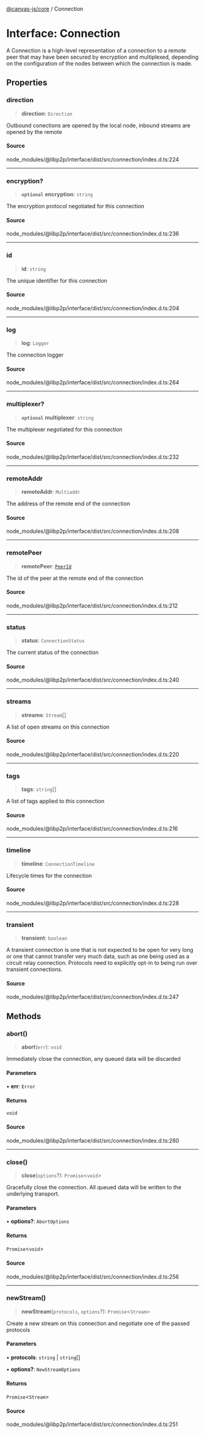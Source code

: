 [@canvas-js/core](../index.md) / Connection

# Interface: Connection

A Connection is a high-level representation of a connection
to a remote peer that may have been secured by encryption and
multiplexed, depending on the configuration of the nodes
between which the connection is made.

## Properties

### direction

> **direction**: `Direction`

Outbound conections are opened by the local node, inbound streams are opened by the remote

#### Source

node\_modules/@libp2p/interface/dist/src/connection/index.d.ts:224

***

### encryption?

> **`optional`** **encryption**: `string`

The encryption protocol negotiated for this connection

#### Source

node\_modules/@libp2p/interface/dist/src/connection/index.d.ts:236

***

### id

> **id**: `string`

The unique identifier for this connection

#### Source

node\_modules/@libp2p/interface/dist/src/connection/index.d.ts:204

***

### log

> **log**: `Logger`

The connection logger

#### Source

node\_modules/@libp2p/interface/dist/src/connection/index.d.ts:264

***

### multiplexer?

> **`optional`** **multiplexer**: `string`

The multiplexer negotiated for this connection

#### Source

node\_modules/@libp2p/interface/dist/src/connection/index.d.ts:232

***

### remoteAddr

> **remoteAddr**: `Multiaddr`

The address of the remote end of the connection

#### Source

node\_modules/@libp2p/interface/dist/src/connection/index.d.ts:208

***

### remotePeer

> **remotePeer**: [`PeerId`](../type-aliases/PeerId.md)

The id of the peer at the remote end of the connection

#### Source

node\_modules/@libp2p/interface/dist/src/connection/index.d.ts:212

***

### status

> **status**: `ConnectionStatus`

The current status of the connection

#### Source

node\_modules/@libp2p/interface/dist/src/connection/index.d.ts:240

***

### streams

> **streams**: `Stream`[]

A list of open streams on this connection

#### Source

node\_modules/@libp2p/interface/dist/src/connection/index.d.ts:220

***

### tags

> **tags**: `string`[]

A list of tags applied to this connection

#### Source

node\_modules/@libp2p/interface/dist/src/connection/index.d.ts:216

***

### timeline

> **timeline**: `ConnectionTimeline`

Lifecycle times for the connection

#### Source

node\_modules/@libp2p/interface/dist/src/connection/index.d.ts:228

***

### transient

> **transient**: `boolean`

A transient connection is one that is not expected to be open for very long
or one that cannot transfer very much data, such as one being used as a
circuit relay connection. Protocols need to explicitly opt-in to being run
over transient connections.

#### Source

node\_modules/@libp2p/interface/dist/src/connection/index.d.ts:247

## Methods

### abort()

> **abort**(`err`): `void`

Immediately close the connection, any queued data will be discarded

#### Parameters

• **err**: `Error`

#### Returns

`void`

#### Source

node\_modules/@libp2p/interface/dist/src/connection/index.d.ts:260

***

### close()

> **close**(`options`?): `Promise`\<`void`\>

Gracefully close the connection. All queued data will be written to the
underlying transport.

#### Parameters

• **options?**: `AbortOptions`

#### Returns

`Promise`\<`void`\>

#### Source

node\_modules/@libp2p/interface/dist/src/connection/index.d.ts:256

***

### newStream()

> **newStream**(`protocols`, `options`?): `Promise`\<`Stream`\>

Create a new stream on this connection and negotiate one of the passed protocols

#### Parameters

• **protocols**: `string` \| `string`[]

• **options?**: `NewStreamOptions`

#### Returns

`Promise`\<`Stream`\>

#### Source

node\_modules/@libp2p/interface/dist/src/connection/index.d.ts:251
